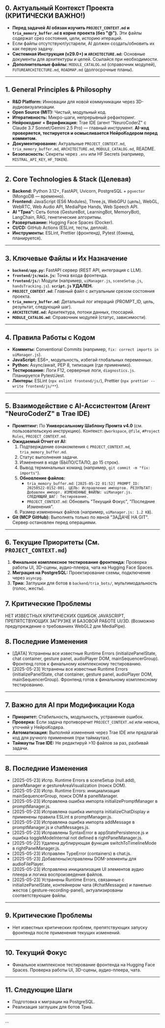 ## 0. Актуальный Контекст Проекта (КРИТИЧЕСКИ ВАЖНО!)
- **Перед задачей AI обязан изучить `PROJECT_CONTEXT.md` и `tria_memory_buffer.md` в корне проекта (без "@").** Эти файлы содержат срез состояния, цели, историю итераций.
- Если файлы отсутствуют/устарели, AI должен создать/обновить их как первую задачу.
- **Системная Инструкция (v29.0+) и `ARCHITECTURE.md`:** Основные документы для архитектуры и целей. Ссылайся при необходимости.
- **Дополнительные файлы:** `MODULE_CATALOG.md` (справочник модулей), `FUTUREARCHITECTURE.md`, `ROADMAP.md` (долгосрочные планы).

---

## 1. General Principles & Philosophy
- **R&D Platform:** Инновации для новой коммуникации через 3D-аудиовизуализации.
- **Open Source (MIT):** Чистый, модульный код.
- **Итеративность:** Микро-шаги, непрерывный рефакторинг.
- **Нейрокодинг + Верификация:** Trae IDE (агент "NeuroCoderZ" с Claude 3.7 Sonnet/Gemini 2.5 Pro) — главный инструмент. **AI-код проверяется, тестируется и осмысливается НейроКодером перед коммитом.**
- **Документирование:** Актуальные `PROJECT_CONTEXT.md`, `tria_memory_buffer.md`, `ARCHITECTURE.md`, `MODULE_CATALOG.md`, README.
- **Безопасность:** Секреты через `.env` или HF Secrets (например, `MISTRAL_API_KEY`, `HF_TOKEN`).

---

## 2. Core Technologies & Stack (Целевая)
- **Backend:** Python 3.12+, FastAPI, Uvicorn, PostgreSQL + `pgvector` (MongoDB — временно).
- **Frontend:** JavaScript (ES6 Modules), Three.js, WebGPU (цель), WebGL, WebRTC, Web Audio API, MediaPipe Hands, Web Speech API.
- **AI "Триа":** Сеть ботов (GestureBot, LearningBot, MemoryBot), LangChain, RAG, генетические алгоритмы.
- **Развертывание:** Hugging Face Spaces (Docker).
- **CI/CD:** GitHub Actions (ESLint, тесты, деплой).
- **Инструменты:** ESLint, Prettier (фронтенд), Pytest (бэкенд, планируется).

---

## 3. Ключевые Файлы и Их Назначение
- **`backend/app.py`:** FastAPI сервер (REST API, интеграция с LLM).
- **`frontend/js/main.js`:** Точка входа фронтенда.
- **`frontend/js/`:** Модули (например, `uiManager.js`, `sceneSetup.js`, `handsTracking.js`). **`script.js` УДАЛЕН.**
- **`PROJECT_CONTEXT.md`:** Главный файл с актуальным срезом состояния проекта.
- **`tria_memory_buffer.md`:** Детальный лог итераций (PROMPT_ID, цель, результат, следующий шаг).
- **`ARCHITECTURE.md`:** Архитектура, потоки данных, глоссарий.
- **`MODULE_CATALOG.md`:** Справочник модулей (статус, зависимости).

---

## 4. Правила Работы с Кодом
- **Коммиты:** Conventional Commits (например, `fix: correct imports in uiManager.js`).
- **JavaScript:** ES6+, модульность, избегай глобальных переменных.
- **Python:** Async/await, PEP 8, типизация (где применимо).
- **Тестирование:** Логи F12, серверные логи, `diagnostics.js`. Планируется Pytest/Jest.
- **Линтеры:** ESLint (`npx eslint frontend/js/`), Prettier (`npx prettier --write frontend/js/**`).

---

## 5. Взаимодействие с AI-Ассистентом (Агент "NeuroCoderZ" в Trae IDE)
- **Промптинг:** По **Универсальному Шаблону Промта v4.0** (см. пользовательскую инструкцию). Контекст: `@workspace`, `@file`, `#Project Rules`, `PROJECT_CONTEXT.md`.
- **Ожидаемый Отчет от AI:**
  1. Подтверждение ознакомления с `PROJECT_CONTEXT.md`, `tria_memory_buffer.md`.
  2. Статус выполнения задачи.
  3. Изменения в коде (БЫЛО/СТАЛО, до 15 строк).
  4. Вывод терминальных команд (например, `git commit -m "fix: imports"`).
  5. **Обновление файлов:**
     - `tria_memory_buffer.md`: `[2025-05-22 01:52] PROMPT_ID: 20250522-0152-001. ЦЕЛЬ: Исправление импортов. РЕЗУЛЬТАТ: Добавлен импорт. ИЗМЕНЕННЫЕ_ФАЙЛЫ: uiManager.js. СЛЕДУЮЩИЙ_ШАГ: Тестирование.`
     - `PROJECT_CONTEXT.md`: Обновить "Текущий Фокус", "Последние Изменения".
  6. Размер измененных файлов (например, `uiManager.js: 1.2 KB`).
- **Git (MCP GitHub):** Выполнять только по явной "ЗАДАЧЕ НА GIT". Сервер остановлен перед операциями.

---

## 6. Текущие Приоритеты (См. `PROJECT_CONTEXT.md`)
1. **Финальное комплексное тестирование фронтенда:** Проверка работы UI, 3D-сцены, аудио-плеера, чата на Hugging Face Spaces.
2. **Миграция на PostgreSQL:** Проектирование схемы, подключение через `asyncpg`.
3. **Триа:** Заглушки для ботов в `backend/tria_bots/`, мультимодальность (голос, жесты).

## 7. Критические Проблемы
НЕТ ИЗВЕСТНЫХ КРИТИЧЕСКИХ ОШИБОК JAVASCRIPT, ПРЕПЯТСТВУЮЩИХ ЗАГРУЗКЕ И БАЗОВОЙ РАБОТЕ UI/3D. (Возможно предупреждение о требованиях WebGL2 для MediaPipe).

## 8. Последние Изменения
- [ДАТА] Устранены все известные Runtime Errors (initializePanelState, chat container, gesture panel, audioPlayer DOM, mainSequencerGroup). Фронтенд готов к финальному комплексному тестированию.
- [2025-05-23] Устранены все известные Runtime Errors (initializePanelState, chat container, gesture panel, audioPlayer DOM, mainSequencerGroup). Фронтенд готов к финальному комплексному тестированию.

---

## 7. Важно для AI при Модификации Кода
- **Приоритет:** Стабильность, модульность, устранение ошибок.
- **Проверка:** Если задача противоречит `PROJECT_CONTEXT.md` или неясна, уточняй у НейроКодера.
- **Автоматизация:** Выполняй изменения через Trae IDE или предлагай код для ручного применения (при таймаутах).
- **Таймауты Trae IDE:** Не редактируй >10 файлов за раз, разбивай задачи.

---

## 8. Последние Изменения
- [2025-05-23] Испр. Runtime Errors в sceneSetup (null.add), panelManager и gestureAreaVisualization (поиск DOM).
- [2025-05-23] Испр. Runtime Errors: инициализация mainSequencerGroup, поиск DOM в panelManager.
- [2025-05-23] Исправлена ошибка импорта initializePromptManager в promptManager.js.
- [2025-05-23] Исправлена ошибка импорта initializeChatDisplay и применены правила ESLint в promptManager.js.
- [2025-05-23] Исправлена ошибка импорта addMessage в promptManager.js и chatMessages.js.
- [2025-05-23] Исправлены SyntaxError в appStatePersistence.js и ошибка toggleModeInternal not defined в rightPanelManager.js.
- [2025-05-22] Удалена дублирующая функция switchToTimelineMode в rightPanelManager.js.
- [2025-05-23] Исправлен TypeError (containers) в chat.js.
- [2025-05-23] Добавлены/исправлены DOM-элементы для audioFilePlayer.
- [2025-05-23] Исправлена инициализация UI элементов аудио плеера и логика воспроизведения файлов.
- [2025-05-23] Устранены Runtime Errors, связанные с initializePanelState, контейнером чата (#chatMessages) и панелью жестов (.gesture-recording-panel), актуализированы соответствующие файлы.

---

## 9. Критические Проблемы
- Нет известных критических проблем, препятствующих запуску фронтенда после применения текущих изменений.

---

## 10. Текущий Фокус
- Финальное комплексное тестирование фронтенда на Hugging Face Spaces. Проверка работы UI, 3D-сцены, аудио-плеера, чата.

---

## 11. Следующие Шаги
- Подготовка к миграции на PostgreSQL.
- Реализация заглушек для ботов Триа.

---

...